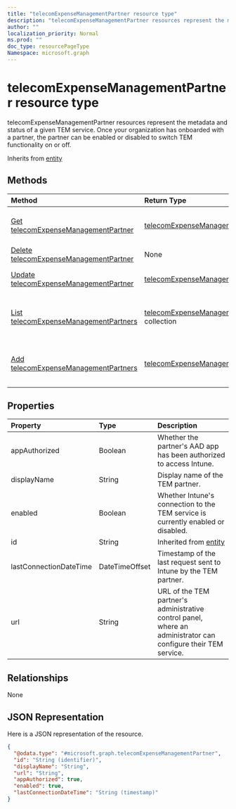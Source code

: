 ```yaml
---
title: "telecomExpenseManagementPartner resource type"
description: "telecomExpenseManagementPartner resources represent the metadata and status of a given TEM service. Once your organization has onboarded with a partner, the partner can be enabled or disabled to switch TEM functionality on or off."
author: ""
localization_priority: Normal
ms.prod: ""
doc_type: resourcePageType
Namespace: microsoft.graph
---
```



# telecomExpenseManagementPartner resource type

telecomExpenseManagementPartner resources represent the metadata and status of a given TEM service. Once your organization has onboarded with a partner, the partner can be enabled or disabled to switch TEM functionality on or off.


Inherits from [entity](../resources/entity.md)

## Methods
|Method|Return Type|Description|
|:---|:---|:---|
|[Get telecomExpenseManagementPartner](../api/telecomexpensemanagementpartner-get.md)|[telecomExpenseManagementPartner](../resources/telecomExpenseManagementPartner.md)|Read properties and relationships of the [telecomExpenseManagementPartner](../resources/telecomexpensemanagementpartner.md) object.|
|[Delete telecomExpenseManagementPartner](../api/telecomexpensemanagementpartner-delete.md)|None|Deletes a [telecomExpenseManagementPartner](../resources/telecomexpensemanagementpartner.md).|
|[Update telecomExpenseManagementPartner](../api/telecomexpensemanagementpartner-update.md)|[telecomExpenseManagementPartner](../resources/telecomExpenseManagementPartner.md)|Update the properties of a [telecomExpenseManagementPartner](../resources/telecomexpensemanagementpartner.md) object.|
|[List telecomExpenseManagementPartners](../api/intune-devices-devicemanagement-list-telecomexpensemanagementpartners.md)|[telecomExpenseManagementPartner](../resources/telecomExpenseManagementPartner.md) collection|Get the telecomExpenseManagementPartners from the telecomExpenseManagementPartners navigation property.|
|[Add telecomExpenseManagementPartners](../api/intune-devices-devicemanagement-post-telecomexpensemanagementpartners.md)|[telecomExpenseManagementPartner](../resources/telecomExpenseManagementPartner.md)|Add telecomExpenseManagementPartners by posting to the telecomExpenseManagementPartners collection.|

## Properties
|Property|Type|Description|
|:---|:---|:---|
|appAuthorized|Boolean|Whether the partner's AAD app has been authorized to access Intune.|
|displayName|String|Display name of the TEM partner.|
|enabled|Boolean|Whether Intune's connection to the TEM service is currently enabled or disabled.|
|id|String| Inherited from [entity](../resources/entity.md)|
|lastConnectionDateTime|DateTimeOffset|Timestamp of the last request sent to Intune by the TEM partner.|
|url|String|URL of the TEM partner's administrative control panel, where an administrator can configure their TEM service.|

## Relationships
None

## JSON Representation
Here is a JSON representation of the resource.
<!-- {
  "blockType": "resource",
  "keyProperty": "id",
  "@odata.type": "microsoft.graph.telecomExpenseManagementPartner",
  "baseType": "microsoft.graph.entity",
  "openType": false
}
-->
``` json
{
  "@odata.type": "#microsoft.graph.telecomExpenseManagementPartner",
  "id": "String (identifier)",
  "displayName": "String",
  "url": "String",
  "appAuthorized": true,
  "enabled": true,
  "lastConnectionDateTime": "String (timestamp)"
}
```

